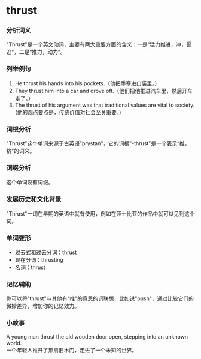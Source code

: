 # thrust

### 分析词义

  

"Thrust"是一个英文动词，主要有两大重要方面的含义：一是“猛力推进，冲，逼迫”，二是“推力，动力”。

  

### 列举例句

  

1.  He thrust his hands into his pockets.（他把手塞进口袋里。）
2.  They thrust him into a car and drove off.（他们把他推进汽车里，然后开车走了。）
3.  The thrust of his argument was that traditional values are vital to society. (他的观点要点是，传统价值对社会至关重要。)

  

### 词根分析

  

"Thrust"这个单词来源于古英语"þrystan"，它的词根"-thrust"是一个表示“推，挤”的词义。

  

### 词缀分析

  

这个单词没有词缀。

  

### 发展历史和文化背景

  

"Thrust"一词在早期的英语中就有使用，例如在莎士比亚的作品中就可以见到这个词。

  

### 单词变形

  

*   过去式和过去分词：thrust
*   现在分词：thrusting
*   名词：thrust

  

### 记忆辅助

  

你可以将"thrust"与其他有“推”的意思的词联想，比如说"push"，通过比较它们的微妙差异，增加你的记忆效力。

  

### 小故事

  

A young man thrust the old wooden door open, stepping into an unknown world.  
一个年轻人推开了那扇旧木门，走进了一个未知的世界。
